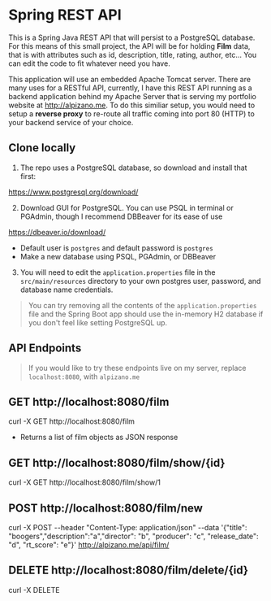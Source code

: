 # Spring REST API
This is a Spring Java REST API that will persist to a PostgreSQL database. For this means of this small project, the API will be for holding **Film** data, that is with attributes such as id, description, title, rating, author, etc... You can edit the code to fit whatever need you have.

This application will use an embedded Apache Tomcat server. There are many uses for a RESTful API, currently, I have this REST API running as a backend application behind my Apache Server that is serving my portfolio website at http://alpizano.me. To do this similiar setup, you would need to setup a **reverse proxy** to re-route all traffic coming into port 80 (HTTP) to your backend service of your choice.

## Clone locally
1. The repo uses a PostgreSQL database, so download and install that first:

https://www.postgresql.org/download/

2. Download GUI for PostgreSQL. You can use PSQL in terminal or PGAdmin, though I recommend DBBeaver for its ease of use

https://dbeaver.io/download/


   - Default user is `postgres` and default password is `postgres`
   - Make a new database using PSQL, PGAdmin, or DBBeaver
   
   
3. You will need to edit the `application.properties` file in the `src/main/resources` directory to your own postgres user, password, and database name credentials. 

> You can try removing all the contents of the `application.properties` file and the Spring Boot app should use the in-memory H2 database if you don't feel like setting PostgreSQL up.


## API Endpoints
> If you would like to try these endpoints live on my server, replace `localhost:8080`, with `alpizano.me`

## GET http://localhost:8080/film
curl -X GET http://localhost:8080/film
   - Returns a list of film objects as JSON response
   
## GET http://localhost:8080/film/show/{id}
curl -X GET http://localhost:8080/film/show/1
   
## POST http://localhost:8080/film/new
curl -X POST --header "Content-Type: application/json" --data '{"title": "boogers","description":"a","director": "b", "producer": "c", "release_date": "d", "rt_score": "e"}' http://alpizano.me/api/film/

## DELETE http://localhost:8080/film/delete/{id}
curl -X DELETE 
